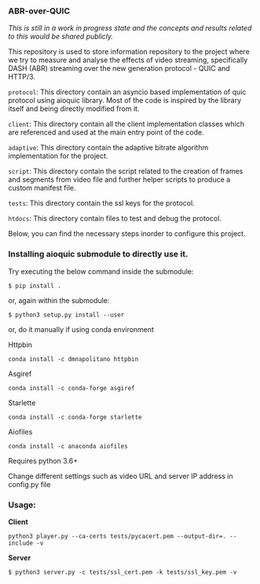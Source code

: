 ### ABR-over-QUIC

*This is still in a work in progress state and the concepts and results related to this would be shared publicly.*

This repository is used to store information repository to the project where we try to measure and analyse the effects of video streaming, 
specifically DASH (ABR) streaming over the new generation protocol - QUIC and HTTP/3.

`protocol`: This directory contain an asyncio based implementation of quic protocol using aioquic library.
Most of the code is inspired by the library itself and being directly modified from it.

`client`: This directory contain all the client implementation classes which are referenced and used at the main entry point of the code.

`adaptive`: This directory contain the adaptive bitrate algorithm implementation for the project.

`script`: This directory contain the script related to the creation of frames and segments from video file 
and further helper scripts to produce a custom manifest file.

`tests`: This directory contain the ssl keys for the protocol.

`htdocs`: This directory contain files to test and debug the protocol.


Below, you can find the necessary steps inorder to configure this project.

### Installing aioquic submodule to directly use it.

Try executing the below command inside the submodule:

```
$ pip install .
```

or, again within the submodule:

```
$ python3 setup.py install --user
```
or, do it manually if using conda environment

Httpbin
```
conda install -c dmnapolitano httpbin
```

Asgiref
```
conda install -c conda-forge asgiref
```

Starlette
```
conda install -c conda-forge starlette
```

Aiofiles
```
conda install -c anaconda aiofiles
```

Requires python 3.6+

Change different settings such as video URL and server IP address in config.py file


### Usage:

**Client**

```
python3 player.py --ca-certs tests/pycacert.pem --output-dir=. --include -v
```

**Server**

```
$ python3 server.py -c tests/ssl_cert.pem -k tests/ssl_key.pem -v
```
